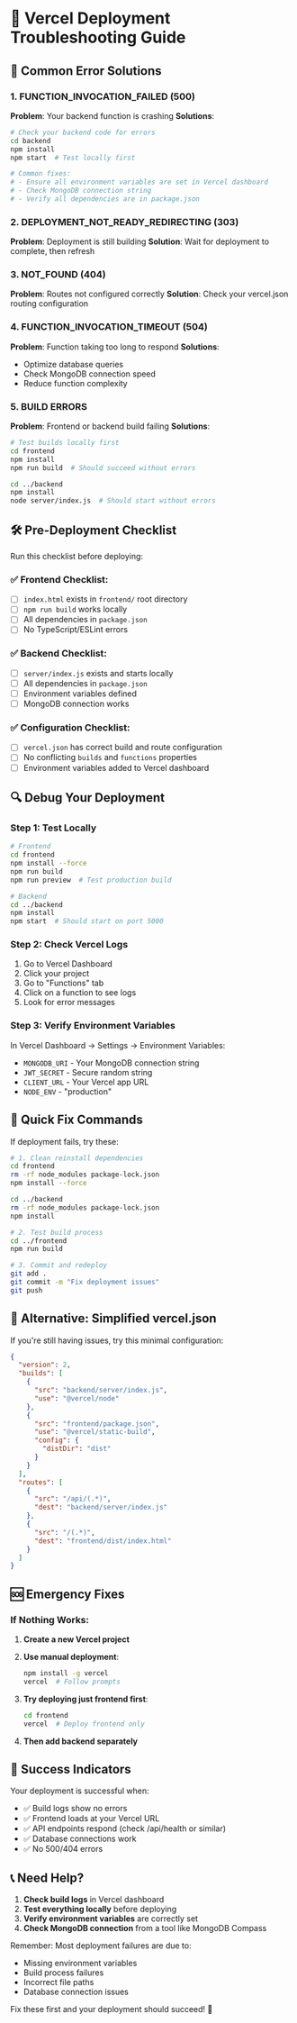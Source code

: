 # 🔧 Vercel Deployment Troubleshooting Guide

## 🚨 Common Error Solutions

### 1. FUNCTION_INVOCATION_FAILED (500)
**Problem**: Your backend function is crashing
**Solutions**:
```bash
# Check your backend code for errors
cd backend
npm install
npm start  # Test locally first

# Common fixes:
# - Ensure all environment variables are set in Vercel dashboard
# - Check MongoDB connection string
# - Verify all dependencies are in package.json
```

### 2. DEPLOYMENT_NOT_READY_REDIRECTING (303)
**Problem**: Deployment is still building
**Solution**: Wait for deployment to complete, then refresh

### 3. NOT_FOUND (404)
**Problem**: Routes not configured correctly
**Solution**: Check your vercel.json routing configuration

### 4. FUNCTION_INVOCATION_TIMEOUT (504)
**Problem**: Function taking too long to respond
**Solutions**:
- Optimize database queries
- Check MongoDB connection speed
- Reduce function complexity

### 5. BUILD ERRORS
**Problem**: Frontend or backend build failing
**Solutions**:
```bash
# Test builds locally first
cd frontend
npm install
npm run build  # Should succeed without errors

cd ../backend
npm install
node server/index.js  # Should start without errors
```

## 🛠️ Pre-Deployment Checklist

Run this checklist before deploying:

### ✅ Frontend Checklist:
- [ ] `index.html` exists in `frontend/` root directory
- [ ] `npm run build` works locally
- [ ] All dependencies in `package.json`
- [ ] No TypeScript/ESLint errors

### ✅ Backend Checklist:
- [ ] `server/index.js` exists and starts locally
- [ ] All dependencies in `package.json`
- [ ] Environment variables defined
- [ ] MongoDB connection works

### ✅ Configuration Checklist:
- [ ] `vercel.json` has correct build and route configuration
- [ ] No conflicting `builds` and `functions` properties
- [ ] Environment variables added to Vercel dashboard

## 🔍 Debug Your Deployment

### Step 1: Test Locally
```bash
# Frontend
cd frontend
npm install --force
npm run build
npm run preview  # Test production build

# Backend
cd ../backend
npm install
npm start  # Should start on port 5000
```

### Step 2: Check Vercel Logs
1. Go to Vercel Dashboard
2. Click your project
3. Go to "Functions" tab
4. Click on a function to see logs
5. Look for error messages

### Step 3: Verify Environment Variables
In Vercel Dashboard → Settings → Environment Variables:
- `MONGODB_URI` - Your MongoDB connection string
- `JWT_SECRET` - Secure random string
- `CLIENT_URL` - Your Vercel app URL
- `NODE_ENV` - "production"

## 🚀 Quick Fix Commands

If deployment fails, try these:

```bash
# 1. Clean reinstall dependencies
cd frontend
rm -rf node_modules package-lock.json
npm install --force

cd ../backend
rm -rf node_modules package-lock.json
npm install

# 2. Test build process
cd ../frontend
npm run build

# 3. Commit and redeploy
git add .
git commit -m "Fix deployment issues"
git push
```

## 📱 Alternative: Simplified vercel.json

If you're still having issues, try this minimal configuration:

```json
{
  "version": 2,
  "builds": [
    {
      "src": "backend/server/index.js",
      "use": "@vercel/node"
    },
    {
      "src": "frontend/package.json",
      "use": "@vercel/static-build",
      "config": {
        "distDir": "dist"
      }
    }
  ],
  "routes": [
    {
      "src": "/api/(.*)",
      "dest": "backend/server/index.js"
    },
    {
      "src": "/(.*)",
      "dest": "frontend/dist/index.html"
    }
  ]
}
```

## 🆘 Emergency Fixes

### If Nothing Works:
1. **Create a new Vercel project**
2. **Use manual deployment**:
   ```bash
   npm install -g vercel
   vercel  # Follow prompts
   ```

3. **Try deploying just frontend first**:
   ```bash
   cd frontend
   vercel  # Deploy frontend only
   ```

4. **Then add backend separately**

## 🎯 Success Indicators

Your deployment is successful when:
- ✅ Build logs show no errors
- ✅ Frontend loads at your Vercel URL
- ✅ API endpoints respond (check /api/health or similar)
- ✅ Database connections work
- ✅ No 500/404 errors

## 📞 Need Help?

1. **Check build logs** in Vercel dashboard
2. **Test everything locally** before deploying
3. **Verify environment variables** are correctly set
4. **Check MongoDB connection** from a tool like MongoDB Compass

Remember: Most deployment failures are due to:
- Missing environment variables
- Build process failures
- Incorrect file paths
- Database connection issues

Fix these first and your deployment should succeed! 🚀
